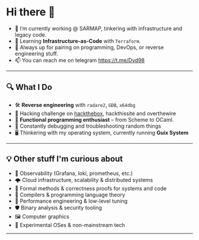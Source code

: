 # Hi there 👋

- 🔭 I’m currently working @ SARMAP, tinkering with infrastructure and legacy code.
- 🌱 Learning **Infrastructure-as-Code** with `Terraform`.
- 🤝 Always up for pairing on programming, DevOps, or reverse engineering stuff.
- 📫 You can reach me on telegram https://t.me/Dvd98

---

## 🔍 What I Do
- 🛠️ **Reverse engineering** with `radare2`, `GDB`, `x64dbg`
- 🧠 Hacking challenge on [hackthebox](https://app.hackthebox.com/profile/39960), hackthissite and overthewire
- 🧙 **Functional programming enthusiast** – from Scheme to OCaml.
- 🧪 Constantly debugging and troubleshooting random things
- 🖥️ Thinkering with my operating system, currently running **Guix System**

---

## 💡 Other stuff I'm curious about
- 🔭 Observability (Grafana, loki, prometheus, etc.)
- 🌩️ Cloud infrastructure, scalability & distributed systems
- 🧪 Formal methods & correctness proofs for systems and code
- 🧵 Compilers & programming language theory
- 🧠 Performance engineering & low-level tuning
- 🛡️ Binary analysis & security tooling
- 🖼️ Computer graphics
- 👾 Experimental OSes & non-mainstream tech

--- 
